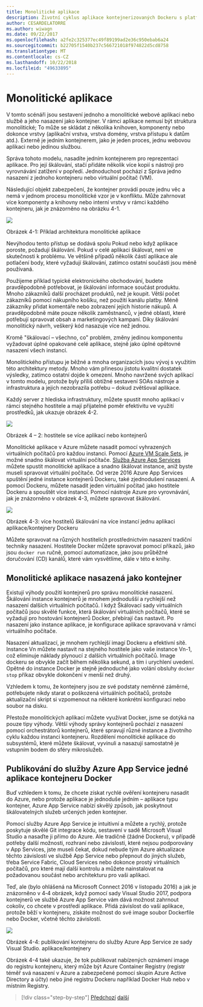 ```yaml
---
title: Monolitické aplikace
description: Životní cyklus aplikace kontejnerizovaných Dockeru s platformou a nástroji Microsoft
author: CESARDELATORRE
ms.author: wiwagn
ms.date: 09/22/2017
ms.openlocfilehash: a2fe2c325377ec49f89199ad2e36c950ebab6a24
ms.sourcegitcommit: b22705f1540b237c566721018f974822d5cd8758
ms.translationtype: MT
ms.contentlocale: cs-CZ
ms.lasthandoff: 10/22/2018
ms.locfileid: "49633895"
---
```

# <a name="monolithic-applications"></a>Monolitické aplikace

V tomto scénáři jsou sestavení jednoho a monolitické webové aplikaci nebo službě a jeho nasazení jako kontejner. V rámci aplikace nemusí být struktura monolitické; To může se skládat z několika knihoven, komponenty nebo dokonce vrstvy (aplikační vrstva, vrstva domény, vrstva přístupu k datům atd.). Externě je jedním kontejnerem, jako je jeden proces, jednu webovou aplikaci nebo jedinou službou.

Správa tohoto modelu, nasadíte jedním kontejnerem pro reprezentaci aplikace. Pro její škálování, stačí přidáte několik více kopií s nástroji pro vyrovnávání zatížení v popředí. Jednoduchost pochází z Správa jedno nasazení z jednoho kontejneru nebo virtuální počítač (VM).

Následující objekt zabezpečení, že kontejner provádí pouze jednu věc a nemá v jednom procesu monolitické vzor je v konfliktu. Může zahrnovat více komponenty a knihovny nebo interní vrstvy v rámci každého kontejneru, jak je znázorněno na obrázku 4-1.

![](./media/image1.png)

Obrázek 4-1: Příklad architektura monolitické aplikace

Nevýhodou tento přístup se dodává spolu Pokud nebo když aplikace poroste, požadují škálování. Pokud v celé aplikaci škálovat, není ve skutečnosti k problému. Ve většině případů několik částí aplikace ale potlačení body, které vyžadují škálování, zatímco ostatní součásti jsou méně používaná.

Použijeme příklad typické elektronického obchodování, budete pravděpodobně potřebovat, je škálování informace součást produktu. Mnoho zákazníků další procházet produktů, než je koupit. Větší počet zákazníků pomocí nákupního košíku, než použití kanálu platby. Méně zákazníky přidat komentáře nebo zobrazení jejich historie nákupů. A pravděpodobně máte pouze několik zaměstnanců, v jedné oblasti, které potřebují spravovat obsah a marketingových kampaní. Díky škálování monolitický návrh, veškerý kód nasazuje více než jednou.

Kromě "škálovací – všechno, co" problém, změny jedinou komponentu vyžadovat úplné opakované celé aplikace, stejně jako úplné opětovné nasazení všech instancí.

Monolitického přístupu je běžné a mnoha organizacích jsou vývoj s využitím této architektury metody. Mnoho vám přinesou jistotu kvalitní dostatek výsledky, zatímco ostatní dojde k omezení. Mnoho navržené svých aplikací v tomto modelu, protože byly příliš obtížné sestavení SOAs nástroje a infrastruktura a jejich nezobrazila potřebu – dokud zvětšoval aplikace.

Každý server z hlediska infrastruktury, můžete spustit mnoho aplikací v rámci stejného hostitele a mají přijatelné poměr efektivitu ve využití prostředků, jak ukazuje obrázek 4-2.

![](./media/image2.png)

Obrázek 4 – 2: hostitele se více aplikací nebo kontejnerů

Monolitické aplikace v Azure můžete nasadit pomocí vyhrazených virtuálních počítačů pro každou instanci. Pomocí [Azure VM Scale Sets](https://docs.microsoft.com/azure/virtual-machine-scale-sets/), je možné snadno škálovat virtuální počítače. [Služba Azure App Services](https://azure.microsoft.com/services/app-service/) můžete spustit monolitické aplikace a snadno škálovat instance, aniž byste museli spravovat virtuální počítače. Od verze 2016 Azure App Services spuštění jedné instance kontejnerů Dockeru, také zjednodušení nasazení. A pomocí Dockeru, můžete nasadit jeden virtuální počítač jako hostitele Dockeru a spouštět více instancí. Pomocí nástroje Azure pro vyrovnávání, jak je znázorněno v obrázek 4-3, můžete spravovat škálování.

![](./media/image3.png)

Obrázek 4-3: více hostitelů škálování na více instancí jednu aplikaci aplikace/kontejnery Dockeru

Můžete spravovat na různých hostitelích prostřednictvím nasazení tradiční techniky nasazení. Hostitele Docker můžete spravovat pomocí příkazů, jako jsou `docker run` ručně, pomocí automatizace, jako jsou průběžné doručování (CD) kanálů, které vám vysvětlíme, dále v této e knihy.

## <a name="monolithic-application-deployed-as-a-container"></a>Monolitické aplikace nasazená jako kontejner

Existují výhody použití kontejnerů pro správu monolitické nasazení. Škálování instance kontejnerů je mnohem jednodušší a rychlejší než nasazení dalších virtuálních počítačů. I když Škálovací sady virtuálních počítačů jsou skvělé funkce, která škálování virtuálních počítačů, které se vyžadují pro hostování kontejnerů Docker, přebírají čas nastavit. Po nasazení jako instance aplikace, je konfigurace aplikace spravovaná v rámci virtuálního počítače.

Nasazení aktualizací, je mnohem rychlejší imagí Dockeru a efektivní sítě. Instance Vn můžete nastavit na stejného hostitele jako vaše instance Vn-1, což eliminuje náklady plynoucí z dalších virtuálních počítačů. Image dockeru se obvykle začít během několika sekund, a tím i urychlení uvedení. Opětné do instance Docker je stejně jednoduché jako volání obsluhy `docker stop` příkaz obvykle dokončení v menší než druhý.

Vzhledem k tomu, že kontejnery jsou ze své podstaty neměnné záměrné, potřebujete nikdy starat o poškozená virtuálních počítačů, protože aktualizační skript si vzpomenout na některé konkrétní konfiguraci nebo soubor na disku.

Přestože monolitických aplikací můžete využívat Docker, jsme se dotýká na pouze tipy výhody. Větší výhody správy kontejnerů pochází z nasazení pomocí orchestrátorů kontejnerů, které spravují různé instance a životního cyklu každou instanci kontejneru. Rozdělení monolitické aplikace do subsystémů, které můžete škálovat, vyvinuli a nasazují samostatně je vstupním bodem do sféry mikroslužeb.

## <a name="publishing-a-single-docker-container-app-to-azure-app-service"></a>Publikování do služby Azure App Service jedné aplikace kontejneru Docker

Buď vzhledem k tomu, že chcete získat rychlé ověření kontejneru nasadit do Azure, nebo protože aplikace je jednoduše jedním – aplikace typu kontejner, Azure App Service nabízí skvělý způsob, jak poskytnout škálovatelných služeb určených jeden kontejner.

Pomocí služby Azure App Service je intuitivní a můžete a rychlý, protože poskytuje skvělé Git integrace kódu, sestavení v sadě Microsoft Visual Studio a nasaďte ji přímo do Azure. Ale tradičně (žádné Dockeru), v případě potřeby další možnosti, rozhraní nebo závislosti, které nejsou podporovány v App Services, jste museli čekat, dokud nebude tým Azure aktualizace těchto závislostí ve službě App Service nebo přepnout do jiných služeb, třeba Service Fabric, Cloud Services nebo dokonce prostý virtuálních počítačů, pro které mají další kontrolu a můžete nainstalovat na požadovanou součást nebo architekturu pro vaši aplikaci.

Teď, ale (bylo ohlášená na Microsoft Connect 2016 v listopadu 2016) a jak je znázorněno v 4‑4 obrázek, když pomocí sady Visual Studio 2017, podpora kontejnerů ve službě Azure App Service vám dává možnost zahrnout cokoliv, co chcete v prostředí aplikace. Přidá závislost do vaší aplikace, protože běží v kontejneru, získáte možnost do své image soubor Dockerfile nebo Docker, včetně těchto závislostí.

![](./media/image4.png)

Obrázek 4-4: publikování kontejneru do služby Azure App Service ze sady Visual Studio. aplikace/kontejnery

Obrázek 4-4 také ukazuje, že tok publikovat nabízených oznámení image do registru kontejneru, který může být Azure Container Registry (registr téměř svá nasazení v Azure a zabezpečené pomocí skupin Azure Active Directory a účty) nebo jiné registru Dockeru například Docker Hub nebo v místním Registry.


>[!div class="step-by-step"]
[Předchozí](common-container-design-principles.md)
[další](state-and-data-in-docker-applications.md)
